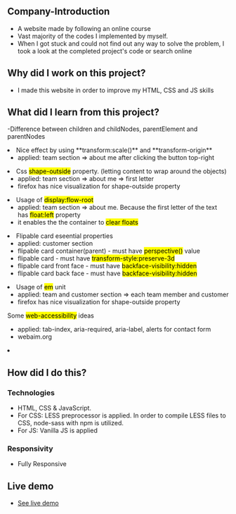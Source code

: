 ## Company-Introduction
<ul>
<li>A website made by following an online course</li>
<li>Vast majority of the codes I implemented by myself.</li>
<li>When I got stuck and could not find out any way to solve the problem, I took a look at the completed project's code or search online</li>
</ul>

## Why did I work on this project?
<ul>
<li>I made this website in order to improve my HTML, CSS and JS skills</li>
</ul>

## What did I learn from this project?

-Difference between children and childNodes, parentElement and parentNodes
<li>Nice effect by using **transform:scale()** and **transform-origin**
    <ul>
        <li>applied: team section => about me after clicking the button top-right</li>
    </ul>
</li>

<li>Css <mark>shape-outside</mark> property. (letting content to wrap around the objects)
    <ul>
        <li>applied: team section => about me => first letter</li>
        <li>firefox has nice visualization for shape-outside property</li>
    </ul>
</li>
<li>Usage of <mark>display:flow-root</mark>
    <ul>
        <li>applied: team section => about me. Because the first letter of the text has <mark>float:left</mark> property</li>
        <li>it enables the the container to <mark>clear floats</mark></li>
    </ul>
</li>
<li>Flipable card eseential properties
    <ul>
        <li>applied: customer section</li>
        <li>flipable card container(parent) - must have  <mark>perspective()</mark> value</li>
        <li>flipable card - must have <mark>transform-style:preserve-3d</mark></li>
        <li>flipable card front face - must have <mark>backface-visibility:hidden</mark></li>
        <li>flipable card back face - must have <mark>backface-visibility:hidden</mark></li>
    </ul>   
</li>
<li>Usage of <mark>em</mark> unit
    <ul>
        <li>applied: team and customer section => each team member and customer</li>
        <li>firefox has nice visualization for shape-outside property</li>
    </ul>
</li>Some <mark>web-accessibility</mark> ideas
    <ul>
        <li>applied: tab-index, aria-required, aria-label, alerts for contact form</li>
        <li>webaim.org</li>
    </ul>
<li>


## How did I do this?
### Technologies
<ul>
<li>HTML, CSS & JavaScript.</li>
<li>For CSS: LESS preprocessor is applied. In order to compile LESS files to CSS, node-sass with npm is utilized.</li>
<li>For JS: Vanilla JS is applied</li>
</ul>

### Responsivity
<ul>
<li>Fully Responsive</li>
</ul>

## Live demo
<ul> 
<li><a href="https://foods-gokseloz.vercel.app/" target="_blank">See live demo</a></li>
</ul>

